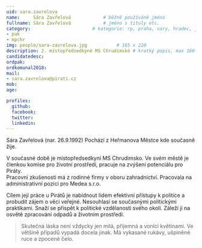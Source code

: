 ```yaml
---
uid: sara.zavrelova
name:     Sára Zavřelová      		# běžně používáné jméno
fullname: Sára Zavřelová      		# jméno s tituly etc.
category:                 		# kategorie: rp, praha, vary, hradec, jmk, senat
- pak
- mpchr
img: people/sara-zavrelova.jpg           # 165 x 220
description: 2. místopředsedkyně MS Chrudimsko # kratký popis, max 160 znaků
candidatedesc: 
ordpak: 
ordkomunal2018: 
mail:
- sara.zavrelova@pirati.cz
mob: 
age: 

profiles:
  github: 
  facebook: 
  twitter:
  linkedin:
---
```


Sára Zavřelová (nar. 26.9.1992) Pochází z Heřmanova Městce kde současně žije. 


V současné době je místopředsedkyní MS Chrudimsko. Ve svém městě je 
členkou komise pro životní prostředí, pracuje na zvýšení potenciálu pro 
Piráty.   
Pracovní zkušenosti má z rodinné firmy v oboru zahradnictví. Pracovala 
na administrativní pozici pro Medea s.r.o.  


 Cílem její práce u Pirátů je nabídnout lidem efektivní přístupy k 
politice a probudit zájem o věci veřejné. Nesouhlasí se současnými 
politickými praktikami. Snaží se přispět k politické vzdělanosti svého 
okolí. Záleží jí na osvětě zpracování odpadů a životním prostředí.



>Skutečná láska není vždycky jen milá, příjemná a vonící květinami. Ve většině případů vypadá docela jinak.                   Má vykasané rukávy, ušpiněné ruce a zpocené čelo.



